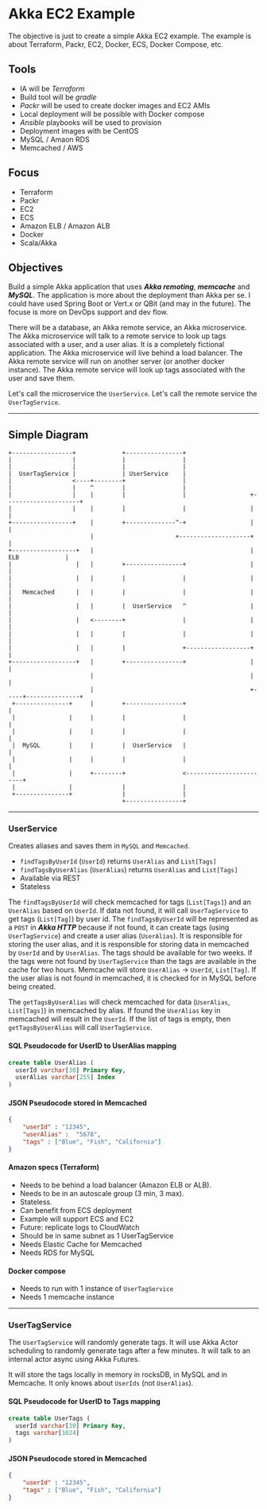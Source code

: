 # Akka EC2 Example

The objective is just to create a simple Akka EC2 example. 
The example is about Terraform, Packr, EC2, Docker, ECS, Docker Compose, etc. 

## Tools 

* IA will be *Terraform* 
* Build tool will be *gradle*
* *Packr* will be used to create docker images and EC2 AMIs
* Local deployment will be possible with Docker compose 
* *Ansible* playbooks will be used to provision 
* Deployment images with be CentOS 
* MySQL / Amaon RDS 
* Memcached / AWS


## Focus
* Terraform
* Packr
* EC2
* ECS
* Amazon ELB / Amazon ALB
* Docker
* Scala/Akka


## Objectives

Build a simple Akka application that uses ***Akka remoting***, ***memcache*** and ***MySQL***. 
The application is more about the deployment than Akka per se. 
I could have used Spring Boot or Vert.x or QBit (and may in the future). 
The focuse is more on DevOps support and dev flow. 

There will be a database, an Akka remote service, an Akka microservice. 
The Akka microservice will talk to a remote service to look up tags associated with a user, and a user alias. 
It is a completely fictional application. 
The Akka microservice will live behind a load balancer. 
The Akka remote service will run on another server (or another docker instance). 
The Akka remote service will look up tags associated with the user and save them. 

Let's call the microservice the `UserService`. 
Let's call the remote service the `UserTagService`. 


___________


## Simple Diagram

```
+-----------------+             +----------------+
|                 |             |                |
|                 |             |                |
|  UserTagService |             | UserService    |
|                 <----+--------+                |
|                 |    ^        |                |
|                 |    |        |                |                  +---------------------+
|                 |    |        |                |                  |                     |
+-----------------+    |        +--------------^-+                  |                     |
                       |                       +--------------------+                     |
+------------------+   |                                            |     ELB             |
|                  |   |        +----------------+                  |                     |
|                  |   |        |                |                  |                     |
|   Memcached      |   |        |                |                  |                     |
|                  |   |        |  UserService   ^                  |                     |
|                  |   <--------+                |                  |                     |
|                  |   |        |                |                  |                     |
|                  |   |        |                +------------------+                     |
+------------------+   |        +----------------+                  |                     |
                       |                                            |                     |
                       |                                            +-----+---------------+
 +---------------+     |        +----------------+                        |
 |               |     |        |                |                        |
 |               |     |        |                |                        |
 |  MySQL        |     |        |  UserService   |                        |
 |               |     |        |                |                        |
 |               |     +--------+                <------------------------+
 |               |              |                |
 +---------------+              |                |
                                +----------------+

```


____________


### UserService

Creates aliases and saves them in `MySQL` and `Memcached`. 

* `findTagsByUserId` (`UserId`) returns `UserAlias` and `List[Tags]`
* `findTagsByUserAlias` (`UserAlias`) returns `UserAlias` and `List[Tags]`
* Available via REST
* Stateless 

The `findTagsByUserId` will check memcached for tags (`List[Tags]`) and an `UserAlias` based on `UserId`. 
If data not found, it will call `UserTagService` to get tags (`List[Tag]`) by user id. 
The `findTagsByUserId` will be represented as a `POST` in ***Akka HTTP*** because if not found, it can create tags (using `UserTagService`) and create a user alias (`UserAlias`). It is responsible for storing the user alias, and it is responsible for storing data in memcached by `UserId` and by `UserAlias`. The tags should be available for two weeks. If the tags were not found by `UserTagService` than the tags are available in the cache for two hours. Memcache will store `UserAlias` -> `UserId`, `List[Tag]`. If the user alias is not found in memcached, it is checked for in MySQL before being created. 

The `getTagsByUserAlias` will check memcached for data (`UserAlias`, `List[Tags]`) in memcached by alias. 
If found the  `UserAlias` key in memcached will result in the `UserId`. If the list of tags is empty, then `getTagsByUserAlias` will call `UserTagService`.



#### SQL Pseudocode for UserID to UserAlias mapping
```sql
create table UserAlias (
  userId varchar[30] Primary Key, 
  userAlias varchar[255] Index
)
```

#### JSON Pseudocode stored in Memcached 
```json
{
    "userId" : "12345",
    "userAlias" :  "5678",
    "tags" : ["Blue", "Fish", "California"]
}
```

#### Amazon specs (Terraform)
* Needs to be behind a load balancer (Amazon ELB or ALB). 
* Needs to be in an autoscale group (3 min, 3 max). 
* Stateless. 
* Can benefit from ECS deployment 
* Example will support ECS and EC2 
* Future: replicate logs to CloudWatch 
* Should be in same subnet as 1 UserTagService
* Needs Elastic Cache for Memcached 
* Needs RDS for MySQL 

#### Docker compose 
* Needs to run with 1 instance of `UserTagService`
* Needs 1 memcache instance

___________

### UserTagService
The `UserTagService` will randomly generate tags. It will use Akka Actor scheduling to randomly generate tags after a few minutes. It will talk to an internal actor async using Akka Futures. 

It will store the tags locally in memory in rocksDB, in MySQL and in Memcache. It only knows about `UserIds` (not `UserAlias`). 

#### SQL Pseudocode for UserID to Tags mapping
```sql
create table UserTags (
  userId varchar[30] Primary Key, 
  tags varchar[1024] 
)
```

#### JSON Pseudocode stored in Memcached 
```json
{
    "userId" : "12345",
    "tags" : ["Blue", "Fish", "California"]
}
```
